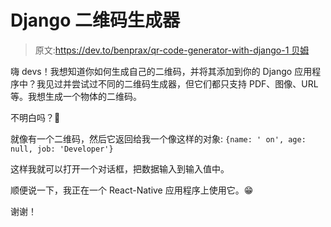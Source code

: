 # Django 二维码生成器

> 原文:[https://dev.to/benprax/qr-code-generator-with-django-1 贝姆](https://dev.to/benprax/qr-code-generator-with-django---1bem)

嗨 devs！我想知道你如何生成自己的二维码，并将其添加到你的 Django 应用程序中？我见过并尝试过不同的二维码生成器，但它们都只支持 PDF、图像、URL 等。我想生成一个物体的二维码。

不明白吗？🤔

就像有一个二维码，然后它返回给我一个像这样的对象:
`{name: ' on', age: null, job: 'Developer'}`

这样我就可以打开一个对话框，把数据输入到输入值中。

顺便说一下，我正在一个 React-Native 应用程序上使用它。😁

谢谢！